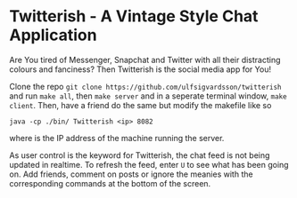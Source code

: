 # Twitterish - A Vintage Style Chat Application

Are You tired of Messenger, Snapchat and Twitter with all their distracting colours and fanciness? Then Twitterish is the social media app for You! 

Clone the repo `git clone https://github.com/ulfsigvardsson/twitterish` and run `make all`, then `make server` and in a seperate terminal window, `make client`. Then, have a friend do the same but modify the makefile like so 

```client: all
java -cp ./bin/ Twitterish <ip> 8082
``` 

where <ip> is the IP address of the machine running the server.
  
As user control is the keyword for Twitterish, the chat feed is not being updated in realtime. To refresh the feed, enter `U` to see what has been going on. Add friends, comment on posts or ignore the meanies with the corresponding commands at the bottom of the screen.
